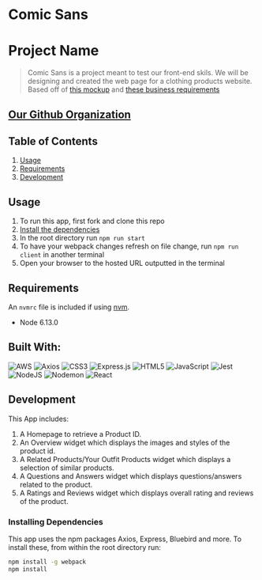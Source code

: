
# Comic Sans

# Project Name

> Comic Sans is a project meant to test our front-end skils.  We will be designing and created the web page for a clothing products website. Based off of [this mockup](https://xd.adobe.com/view/e600dc0f-454c-44e3-5075-7872d04189ff-9031/?fullscreen) and [these business requirements](http://www.mks.io/catwalk-brd)

## [Our Github Organization](https://github.com/FEC3-perrier)

## Table of Contents

1. [Usage](#Usage)
1. [Requirements](#requirements)
1. [Development](#development)

## Usage

1. To run this app, first fork and clone this repo
1. [Install the dependencies](#Installing_Dependencies)
1. In the root directory run `npm run start`
1. To have your webpack changes refresh on file change, run `npm run client` in another terminal
1. Open your browser to the hosted URL outputted in the terminal

## Requirements

An `nvmrc` file is included if using [nvm](https://github.com/creationix/nvm).

- Node 6.13.0

## Built With: 
![AWS](https://img.shields.io/badge/AWS-%23FF9900.svg?style=for-the-badge&logo=amazon-aws&logoColor=white)
![Axios](https://img.shields.io/badge/Axios-5A29E4.svg?style=for-the-badge&logo=Axios&logoColor=white)
![CSS3](https://img.shields.io/badge/CSS3-1572B6?style=for-the-badge&logo=css3&logoColor=white)
![Express.js](https://img.shields.io/badge/express.js-%23404d59.svg?style=for-the-badge&logo=express&logoColor=%2361DAFB)
![HTML5](https://img.shields.io/badge/HTML5-E34F26?style=for-the-badge&logo=html5&logoColor=white)
![JavaScript](https://img.shields.io/badge/JavaScript-323330?style=for-the-badge&logo=javascript&logoColor=F7DF1E)
![Jest](https://img.shields.io/badge/-jest-%23C21325?style=for-the-badge&logo=jest&logoColor=white)
![NodeJS](https://img.shields.io/badge/Node.js-43853D?style=for-the-badge&logo=node.js&logoColor=white)
![Nodemon](https://img.shields.io/badge/NODEMON-%23323330.svg?style=for-the-badge&logo=nodemon&logoColor=%BBDEAD)
![React](https://img.shields.io/badge/React-20232A?style=for-the-badge&logo=react&logoColor=61DAFB)

## Development

This App includes:
1. A Homepage to retrieve a Product ID.
1. An Overview widget which displays the images and styles of the product id.
1. A Related Products/Your Outfit Products widget which displays a selection of similar products.
1. A Questions and Answers widget which displays questions/answers related to the product.
1. A Ratings and Reviews widget which displays overall rating and reviews of the product.

### Installing Dependencies

This app uses the npm packages Axios, Express, Bluebird and more. To install these, from within the root directory run:

```sh
npm install -g webpack
npm install
```
